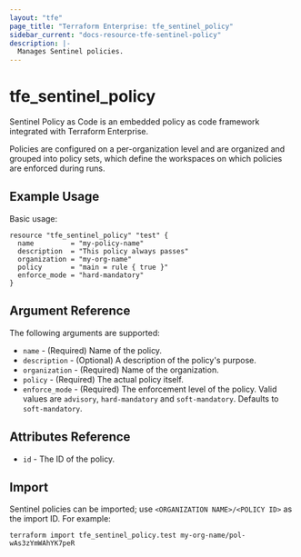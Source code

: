 ```yaml
---
layout: "tfe"
page_title: "Terraform Enterprise: tfe_sentinel_policy"
sidebar_current: "docs-resource-tfe-sentinel-policy"
description: |-
  Manages Sentinel policies.
---
```


# tfe_sentinel_policy

Sentinel Policy as Code is an embedded policy as code framework integrated
with Terraform Enterprise.

Policies are configured on a per-organization level and are organized and
grouped into policy sets, which define the workspaces on which policies are
enforced during runs.

## Example Usage

Basic usage:

```hcl
resource "tfe_sentinel_policy" "test" {
  name         = "my-policy-name"
  description  = "This policy always passes"
  organization = "my-org-name"
  policy       = "main = rule { true }"
  enforce_mode = "hard-mandatory"
}
```

## Argument Reference

The following arguments are supported:

* `name` - (Required) Name of the policy.
* `description` - (Optional) A description of the policy's purpose.
* `organization` - (Required) Name of the organization.
* `policy` - (Required) The actual policy itself.
* `enforce_mode` - (Required) The enforcement level of the policy. Valid
  values are `advisory`, `hard-mandatory` and `soft-mandatory`. Defaults
  to `soft-mandatory`.

## Attributes Reference

* `id` - The ID of the policy.

## Import

Sentinel policies can be imported; use `<ORGANIZATION NAME>/<POLICY ID>` as the
import ID. For example:

```shell
terraform import tfe_sentinel_policy.test my-org-name/pol-wAs3zYmWAhYK7peR
```
